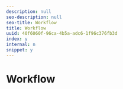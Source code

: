 ```yaml
---
description: null
seo-description: null
seo-title: Workflow
title: Workflow
uuid: 40f6060f-96ca-4b5a-adc6-1f96c376fb3d
index: y
internal: n
snippet: y
---
```


# Workflow


